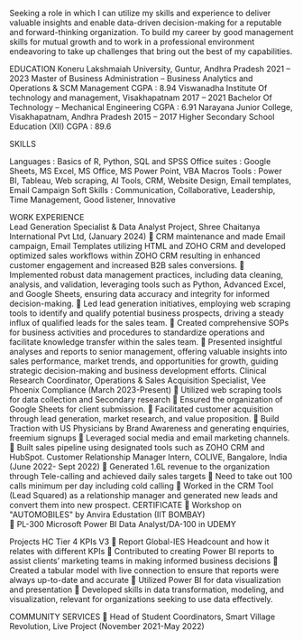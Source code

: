  
Seeking a role in which I can utilize my skills and experience to deliver valuable insights and enable data-driven decision-making for a reputable and forward-thinking organization. To build my career by good management skills for mutual growth and to work in a professional environment endeavoring to take up challenges that bring out the best of my capabilities.  

EDUCATION
Koneru Lakshmaiah University, Guntur, Andhra Pradesh                                                                                   2021 – 2023
Master of Business Administration – Business Analytics and Operations & SCM Management                                CGPA : 8.94
Viswanadha Institute Of technology and management, Visakhapatnam                                                              2017 – 2021
Bachelor Of Technology – Mechanical Engineering                                                                                                    CGPA : 6.91
Narayana Junior College, Visakhapatnam, Andhra Pradesh                                                                                 2015 – 2017
 Higher Secondary School Education (XII)                                                                                                                   CGPA : 89.6

SKILLS

Languages         :    Basics of R, Python, SQL and SPSS
Office suites      :    Google Sheets, MS Excel, MS Office, MS Power Point, VBA Macros 
Tools                 :    Power BI, Tableau, Web scraping, AI Tools, CRM, Website Design, Email templates, Email Campaign
Soft Skills         :    Communication, Collaborative, Leadership, Time Management, Good listener, Innovative

WORK EXPERIENCE  
Lead Generation Specialist & Data Analyst Project, Shree Chaitanya International Pvt Ltd, (January 2024)
	CRM maintenance and made Email campaign, Email Templates utilizing HTML and ZOHO CRM and developed optimized sales workflows within ZOHO CRM resulting in enhanced customer engagement and increased B2B sales conversions.
	Implemented robust data management practices, including data cleaning, analysis, and validation, leveraging tools such as Python, Advanced Excel, and Google Sheets, ensuring data accuracy and integrity for informed decision-making.
	Led lead generation initiatives, employing web scraping tools to identify and qualify potential business prospects, driving a steady influx of qualified leads for the sales team.
	Created comprehensive SOPs for business activities and procedures to standardize operations and facilitate knowledge transfer within the sales team.
	 Presented insightful analyses and reports to senior management, offering valuable insights into sales performance, market trends, and opportunities for growth, guiding strategic decision-making and business development efforts.
Clinical Research Coordinator, Operations & Sales Acquisition Specialist, Vee Phoenix Compliance (March 2023-Present)
	Utilized web scraping tools for data collection and Secondary research
	Ensured the organization of Google Sheets for client submission.
	Facilitated customer acquisition through lead generation, market research, and value proposition.
	Build Traction with US Physicians by Brand Awareness and generating enquiries, freemium signups
	Leveraged social media and email marketing channels.
	Built sales pipeline using designated tools such as ZOHO CRM and HubSpot.
Customer Relationship Manager Intern, COLIVE, Bangalore, India (June 2022- Sept 2022)
	Generated 1.6L revenue to the organization through Tele-calling and achieved daily sales targets
	Need to take out 100 calls minimum per day including cold calling
	Worked in the CRM Tool (Lead Squared) as a relationship manager and generated new leads and convert them into new prospect.
CERTIFICATE
	Workshop on "AUTOMOBILES" by Anvira Edustation (IIT BOMBAY)    
	PL-300 Microsoft Power BI Data Analyst/DA-100 in UDEMY

  Projects
 HC Tier 4 KPIs V3
	Report Global-IES Headcount and how it relates with different KPIs
	Contributed to creating Power BI reports to assist clients’ marketing teams in making informed business decisions
	Created a tabular model with live connection to ensure that reports were always up-to-date and accurate
	Utilized Power BI for data visualization and presentation
	Developed skills in data transformation, modeling, and visualization, relevant for organizations seeking to use data effectively.

COMMUNITY SERVICES
	Head of Student Coordinators, Smart Village Revolution, Live Project (November 2021-May 2022)  

